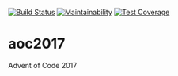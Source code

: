 [![Build Status](https://travis-ci.org/pgoultiaev/aoc2017.svg?branch=master)](https://travis-ci.org/pgoultiaev/aoc2017) [![Maintainability](https://api.codeclimate.com/v1/badges/8fbf1030d6eef9f8f1ae/maintainability)](https://codeclimate.com/github/pgoultiaev/aoc2017/maintainability) [![Test Coverage](https://api.codeclimate.com/v1/badges/8fbf1030d6eef9f8f1ae/test_coverage)](https://codeclimate.com/github/pgoultiaev/aoc2017/test_coverage)

# aoc2017
Advent of Code 2017
